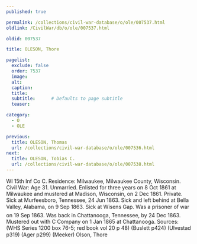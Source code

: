 ```yaml
---
published: true

permalink: /collections/civil-war-database/o/ole/007537.html
oldlink: /CivilWar/db/o/ole/007537.html

oldid: 007537

title: OLESON, Thore

pagelist:
  exclude: false
  order: 7537
  image: 
  alt:
  caption:
  title:
  subtitle:      # Defaults to page subtitle
  teaser:

category: 
  - O 
  - OLE

previous:
  title: OLESON, Thomas
  url: /collections/civil-war-database/o/ole/007536.html  
next:
  title: OLESON, Tobias C.
  url: /collections/civil-war-database/o/ole/007538.html   
---
```

WI 15th Inf Co C. Residence: Milwaukee, Milwaukee County, Wisconsin. Civil War: Age 31. Unmarried. Enlisted for three years on 8 Oct 1861 at Milwaukee and mustered at Madison, Wisconsin, on 2 Dec 1861. Private. Sick at Murfeesboro, Tennessee, 24 Jun 1863. Sick and left behind at Bella Valley, Alabama, on 9 Sep 1863. Sick at Wisen&#146;s Gap. Was a prisoner of war on 19 Sep 1863. Was back in Chattanooga, Tennessee, by 24 Dec 1863. Mustered out with C Company on 1 Jan 1865 at Chattanooga. Sources: (WHS Series 1200 box 76-5; red book vol 20 p 48) (Buslett p424) (Ulvestad p319) (Ager p299) (Meeker) &#147;Olson, Thore&#148;